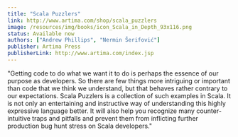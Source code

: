 ```yaml
---
title: "Scala Puzzlers"
link: http://www.artima.com/shop/scala_puzzlers
image: /resources/img/books/icon_Scala_in_Depth_93x116.png
status: Available now
authors: ["Andrew Phillips", "Nermin Šerifović"]
publisher: Artima Press
publisherLink: http://www.artima.com/index.jsp
---
```


"Getting code to do what we want it to do is perhaps the essence of our purpose as developers. So there are few things more intriguing or important than code that we think we understand, but that behaves rather contrary to our expectations. Scala Puzzlers is a collection of such examples in Scala. It is not only an entertaining and instructive way of understanding this highly expressive language better. It will also help you recognize many counter-intuitive traps and pitfalls and prevent them from inflicting further production bug hunt stress on Scala developers." 